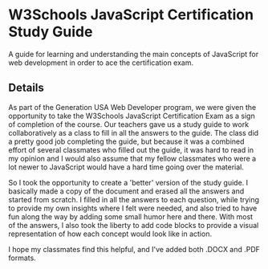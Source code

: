 # W3Schools JavaScript Certification Study Guide 

A guide for learning and understanding the main concepts of JavaScript for web development in order to ace the certification exam.
 
## Details

As part of the Generation USA Web Developer program, we were given the opportunity to take the W3Schools JavaScript Certification Exam as a sign of completion of the course. Our teachers gave us a study guide to work collaboratively as a class to fill in all the answers to the guide. The class did a pretty good job completing the guide, but because it was a combined effort of several classmates who filled out the guide, it was hard to read in my opinion and I would also assume that my fellow classmates who were a lot newer to JavaScript would have a hard time going over the material.

So I took the opportunity to create a 'better' version of the study guide. I basically made a copy of the document and erased all the answers and started from scratch. I filled in all the answers to each question, while trying to provide my own insights where I felt were needed, and also tried to have fun along the way by adding some small humor here and there. With most of the answers, I also took the liberty to add code blocks to provide a visual representation of how each concept would look like in action. 

I hope my classmates find this helpful, and I've added both .DOCX and .PDF formats.
